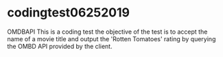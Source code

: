 # codingtest06252019
OMDBAPI
This is a coding test the objective of the test is to accept the name of a movie title and output the 'Rotten Tomatoes' rating by querying the OMBD API provided by the client.
